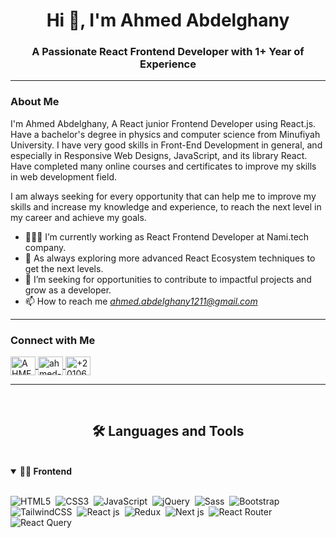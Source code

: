 <h1 align="center">Hi 👋, I'm Ahmed Abdelghany</h1>
<h3 align="center">A Passionate React Frontend Developer with 1+ Year of Experience</h3>

---


### About Me

I'm Ahmed Abdelghany, A React junior Frontend Developer using React.js. Have a bachelor's degree in physics and computer science from Minufiyah University. I have very good skills in Front-End Development in general, and especially in Responsive Web Designs, JavaScript, and its library React. Have completed many online courses and certificates to improve my skills in web development field.

I am always seeking for every opportunity that can help me to improve my skills and increase my knowledge and experience, to reach the next level in my career and achieve my goals.

- 👨🏻‍💻 I’m currently working as React Frontend Developer at Nami.tech company.
- 🌱 As always exploring more advanced React Ecosystem techniques to get the next levels.
- 💼 I’m seeking for opportunities to contribute to impactful projects and grow as a developer.
- 📫 How to reach me *ahmed.abdelghany1211@gmail.com*

---
	
### Connect with Me

<p align="left">
  <a href="https://www.facebook.com/AHMEDABDELGHANY01" target="blank">
    <img align="center" src="https://raw.githubusercontent.com/rahuldkjain/github-profile-readme-generator/master/src/images/icons/Social/facebook.svg" alt="AHMEDABDELGHANY01" height="30" width="40" />
  </a>
  <a href="https://www.linkedin.com/in/ahmed-abdelghany-276051279/" target="blank">
    <img align="center" src="https://cdn.jsdelivr.net/npm/simple-icons@v3/icons/linkedin.svg" alt="ahmed-abdelghany-276051279" height="30" width="40" />
  </a>
  <a href="https://wa.me/+201060170367" target="blank">
    <img align="center" src="https://raw.githubusercontent.com/rahuldkjain/github-profile-readme-generator/master/src/images/icons/Social/whatsapp.svg" alt="+201060170367" height="30" width="40" />
  </a>
</p>

---
<br>
<h2 align="center">🛠 Languages and Tools</h2>
<br>
<details open>
<summary><b>🏄‍♂ Frontend</b></summary>
<br>
  
![HTML5](https://img.shields.io/badge/-HTML5-E34F26?style=for-the-badge&logo=html5&logoColor=white)&nbsp;
![CSS3](https://img.shields.io/badge/-CSS3-1572B6?style=for-the-badge&logo=css3)&nbsp;
![JavaScript](https://img.shields.io/badge/-JavaScript-black?style=for-the-badge&logo=javascript)&nbsp;
![jQuery](https://img.shields.io/badge/jQuery-0769AD?style=for-the-badge&logo=jquery&logoColor=white)&nbsp;
![Sass](https://img.shields.io/badge/-Sass-CC6699?style=for-the-badge&logo=sass&logoColor=white)&nbsp;
![Bootstrap](https://img.shields.io/badge/-Bootstrap-563D7C?style=for-the-badge&logo=bootstrap)&nbsp;
![TailwindCSS](https://img.shields.io/badge/Tailwind_CSS-grey?style=for-the-badge&logo=tailwind-css&logoColor=38B2AC)&nbsp;
![React js](https://img.shields.io/badge/React-20232A?style=for-the-badge&logo=react&logoColor=61DAFB)&nbsp;
![Redux](https://img.shields.io/badge/Redux-593D88?style=for-the-badge&logo=redux&logoColor=white)&nbsp;
![Next js](https://img.shields.io/badge/next%20js-000000?style=for-the-badge&logo=nextdotjs&logoColor=white)&nbsp;
![React Router](https://img.shields.io/badge/React_Router-CA4245?style=for-the-badge&logo=react-router&logoColor=white)&nbsp;
![React Query](https://img.shields.io/badge/React_Query-FF4154?style=for-the-badge&logo=ReactQuery&logoColor=white)&nbsp;
</details>

